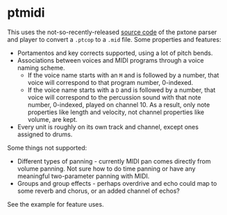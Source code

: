 # ptmidi

This uses the not-so-recently-released [source code](http://pxtone.org/wp-content/uploads/2016/08/pxtone-source-code-170212a.zip) of the pxtone parser and player to convert a `.ptcop` to a `.mid` file. Some properties and features:

* Portamentos and key corrects supported, using a lot of pitch bends.
* Associations between voices and MIDI programs through a voice naming scheme.
  * If the voice name starts with an `M` and is followed by a number, that voice will correspond to that program number, 0-indexed.
  * If the voice name starts with a `D` and is followed by a number, that voice will correspond to the percussion sound with that note number, 0-indexed, played on channel 10. As a result, only note properties like length and velocity, not channel properties like volume, are kept.
* Every unit is roughly on its own track and channel, except ones assigned to drums.

Some things not supported:

* Different types of panning - currently MIDI pan comes directly from volume panning. Not sure how to do time panning or have any meaningful two-parameter panning with MIDI.
* Groups and group effects - perhaps overdrive and echo could map to some reverb and chorus, or an added channel of echos?

See the example for feature uses. 
